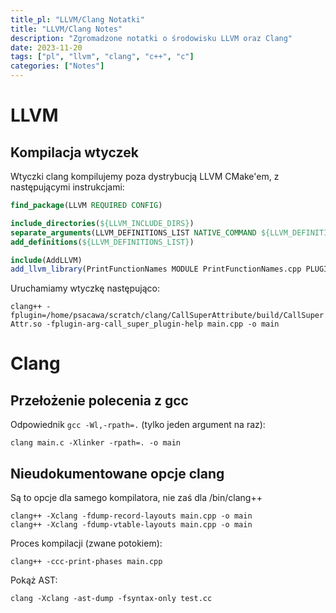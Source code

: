 ```yaml
---
title_pl: "LLVM/Clang Notatki"
title: "LLVM/Clang Notes"
description: "Zgromadzone notatki o środowisku LLVM oraz Clang"
date: 2023-11-20
tags: ["pl", "llvm", "clang", "c++", "c"]
categories: ["Notes"]
---
```


# LLVM

## Kompilacja wtyczek

Wtyczki clang kompilujemy poza dystrybucją LLVM CMake'em, z następującymi instrukcjami:

```cmake
find_package(LLVM REQUIRED CONFIG)

include_directories(${LLVM_INCLUDE_DIRS})
separate_arguments(LLVM_DEFINITIONS_LIST NATIVE_COMMAND ${LLVM_DEFINITIONS})
add_definitions(${LLVM_DEFINITIONS_LIST})

include(AddLLVM)
add_llvm_library(PrintFunctionNames MODULE PrintFunctionNames.cpp PLUGIN_TOOL clang)
```

Uruchamiamy wtyczkę następująco:

`clang++ -fplugin=/home/psacawa/scratch/clang/CallSuperAttribute/build/CallSuperAttr.so -fplugin-arg-call_super_plugin-help main.cpp -o main`

# Clang

## Przełożenie polecenia z gcc

Odpowiednik `gcc -Wl,-rpath=.` (tylko jeden argument na raz):

```
clang main.c -Xlinker -rpath=. -o main
```

## Nieudokumentowane opcje clang

Są to opcje dla samego kompilatora, nie zaś dla /bin/clang++

```
clang++ -Xclang -fdump-record-layouts main.cpp -o main
clang++ -Xclang -fdump-vtable-layouts main.cpp -o main
```

Proces kompilacji (zwane potokiem):

```
clang++ -ccc-print-phases main.cpp
```

Pokąż AST:

```
clang -Xclang -ast-dump -fsyntax-only test.cc
```
